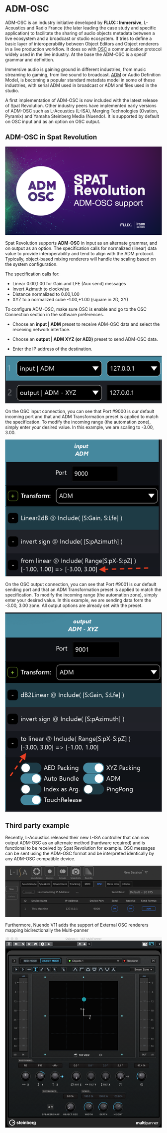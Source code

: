 # ADM-OSC


ADM-OSC is an industry initiative developed by **FLUX:: Immersive**, L-Acoustics and Radio France (the later leading the case study and specific application) to facilitate the sharing of audio objects metadata between a live ecosystem and a broadcast or studio ecosystem. 
If tries to define a basic layer of interoperability between Object Editors and Object renderers in a live production workflow. 
It does so with [OSC](http://opensoundcontrol.org/introduction-osc) a communication protocol widely used in the live industry.
 At the base the ADM-OSC is a specif grammar and definition. 


Immersive audio is gaining ground in different industries, from music streaming to gaming, from live sound to broadcast. 
[ADM](https://adm.ebu.io/) or Audio Definition Model, is becoming a popular standard metadata model in some of these industries, with serial ADM used in broadcast or ADM xml files used in the studio.

A first implementation of ADM-OSC is now included with the latest release of Spat Revolution. 
Other industry peers have implemented early versions of ADM-OSC such as L-Acoustics (L-ISA), Merging Technologies (Ovation, Pyramix) and Yamaha Steinberg Media (Nuendo). It is supported by default on OSC input and as an option on OSC output.


## ADM-OSC in Spat Revolution

![Spat Revolution ADM OSC](include/adm_osc_2.png )

Spat Revolution supports **ADM-OSC** in input as an alternate grammar, and on output as an option. The specification calls for normalized (linear) data value to provide interoperability and tend to align with the ADM protocol. Typically, object-based mixing renderers will handle the scaling based on the system configuration. 

The specification calls for: 

* Linear 0.00,1.00 for Gain and LFE (Aux send) messages
* Invert Azimuth to clockwise
* Distance normalized to 0.00,1.00
* XYZ to a normalized cube -1.00,+1.00 (square in 2D, XY)

To configure ADM-OSC, make sure OSC is enable and go to the OSC Connection section in the software preferences.

* Choose an **input | ADM** preset to receive ADM-OSC data and select the receiving network interface.

* Choose an **output | ADM XYZ (or AED)** preset to send ADM-OSC data. 

* Enter the IP address of the destination. 
 
![OSC I/O presets](include/adm_osc_3.png)

On the OSC input connection, you can see that Port #9000 is our default incoming port and that and ADM Transformation preset is applied to match the specification. 
To modify the incoming range (the automation zone), simply enter your desired value. In this example, we are scaling to -3.00, 3.00.

![OSC I/O presets](include/adm_osc_4.png)

On the OSC output connection, you can see that Port #9001 is our default sending port and that an ADM Transformation preset is applied to match the specification. 
To modify the incoming range (the automation zone), simply enter your desired value. 
In this example, we are sending data form the -3.00, 3.00 zone. 
All output options are already set with the preset.

![OSC I/O presets](include/adm_osc_5.png)


## Third party example

Recently, L-Acoustics released their new L-ISA controller that can now output ADM-OSC as an alternate method (hardware required) and is functional to be received by Spat Revolution for example. OSC messages can be sent using the ADM-OSC format and be interpreted identically by any ADM-OSC compatible device.

![L-ISA](include/adm_osc_1.png )

Furthermore, Nuendo V11 adds the support of External OSC renderers mapping bidirectionally the Multi-panner
 
![Nuendo](include/nuendo_adm_2.png)


